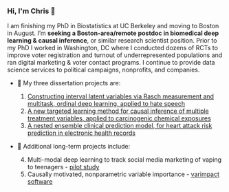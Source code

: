 ### Hi, I'm Chris 👋

I am finishing my PhD in Biostatistics at UC Berkeley and moving to Boston in August. I’m **seeking a Boston-area/remote postdoc in biomedical deep learning & causal inference**, or similar research scientist position. Prior to my PhD I worked in Washington, DC where I conducted dozens of RCTs to improve voter registration and turnout of underrepresented populations and ran digital marketing \& voter contact programs. I continue to provide data science services to political campaigns, nonprofits, and companies.

- 🌱 My three dissertation projects are:

   1. [Constructing interval latent variables via Rasch measurement and multitask, ordinal deep learning, applied to hate speech](https://hatespeech.berkeley.edu)
   2. [A new targeted learning method for causal inference of multiple treatment variables, applied to carcinogenic chemical exposures](https://docs.google.com/presentation/d/1of5I8eLh-zhMSuyrHjSI8JA3jHA6GFGqmm1EVfrqCaI/edit)
   3. [A nested ensemble clinical prediction model, for heart attack risk prediction in electronic health records](https://docs.google.com/presentation/d/1jL7ukjJ95T-J0XbCOd2O-eMr4EGpqF5AzP2VxFoYRMA/edit)
- 🌱 Additional long-term projects include:

   4. Multi-modal deep learning to track social media marketing of vaping to teenagers - [pilot study](https://www.frontiersin.org/articles/10.3389/fcomm.2019.00075/full)
   5. Causally motivated, nonparametric variable importance - [varimpact software](https://github.com/ck37/varimpact)
<!--
**ck37/ck37** is a ✨ _special_ ✨ repository because its `README.md` (this file) appears on your GitHub profile.

Here are some ideas to get you started:

- 🌱 I’m currently learning ...
- 👯 I’m looking to collaborate on ...

- 💬 Ask me about ...
- 📫 How to reach me: ...
- 😄 Pronouns: ...
- ⚡ Fun fact: ...
-->
